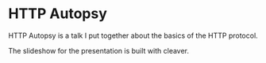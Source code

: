 # HTTP Autopsy
HTTP Autopsy is a talk I put together about the basics of the HTTP protocol.

The slideshow for the presentation is built with cleaver.